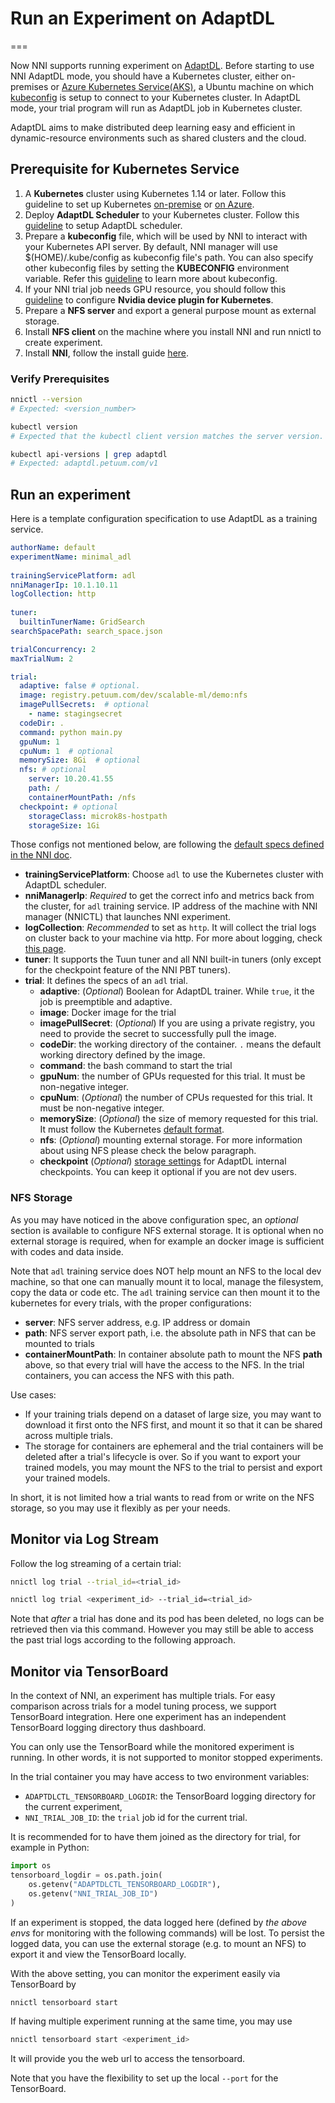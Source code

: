 # Run an Experiment on AdaptDL

===

Now NNI supports running experiment on [AdaptDL](https://github.com/petuum/adaptdl). Before starting to use NNI AdaptDL mode, you should have a Kubernetes cluster, either on-premises or [Azure Kubernetes Service(AKS)](https://azure.microsoft.com/en-us/services/kubernetes-service/), a Ubuntu machine on which [kubeconfig](https://kubernetes.io/docs/concepts/configuration/organize-cluster-access-kubeconfig/) is setup to connect to your Kubernetes cluster. In AdaptDL mode, your trial program will run as AdaptDL job in Kubernetes cluster.

AdaptDL aims to make distributed deep learning easy and efficient in dynamic-resource environments such as shared clusters and the cloud.

## Prerequisite for Kubernetes Service

1. A **Kubernetes** cluster using Kubernetes 1.14 or later. Follow this guideline to set up Kubernetes [on-premise](https://kubernetes.io/docs/setup/) or [on Azure](https://azure.microsoft.com/en-us/services/kubernetes-service/). 
2. Deploy **AdaptDL Scheduler** to your Kubernetes cluster. Follow this [guideline](https://adaptdl.readthedocs.io/en/latest/installation/install-adaptdl.html) to setup AdaptDL scheduler.
3. Prepare a **kubeconfig** file, which will be used by NNI to interact with your Kubernetes API server. By default, NNI manager will use $(HOME)/.kube/config as kubeconfig file's path. You can also specify other kubeconfig files by setting the **KUBECONFIG** environment variable. Refer this [guideline]( https://kubernetes.io/docs/concepts/configuration/organize-cluster-access-kubeconfig) to learn more about kubeconfig.
4. If your NNI trial job needs GPU resource, you should follow this [guideline](https://github.com/NVIDIA/k8s-device-plugin) to configure **Nvidia device plugin for Kubernetes**.
5. Prepare a **NFS server** and export a general purpose mount as external storage.
6. Install **NFS client** on the machine where you install NNI and run nnictl to create experiment. 
7. Install **NNI**, follow the install guide [here](../Tutorial/QuickStart.md).

### Verify Prerequisites

```bash
nnictl --version
# Expected: <version_number>
```

```bash
kubectl version
# Expected that the kubectl client version matches the server version.
```

```bash
kubectl api-versions | grep adaptdl
# Expected: adaptdl.petuum.com/v1
```

## Run an experiment

Here is a template configuration specification to use AdaptDL as a training service.

```yaml
authorName: default                                                                                                                                                                                                                  
experimentName: minimal_adl
                                                                                                                                                                                                                   
trainingServicePlatform: adl                                                                                                                                                                                                                  
nniManagerIp: 10.1.10.11
logCollection: http                                                                                                                                                                                                                         
                                                                                                                                                                                                                                              
tuner:
  builtinTunerName: GridSearch
searchSpacePath: search_space.json

trialConcurrency: 2                                                                                                                                                                                                                           
maxTrialNum: 2

trial:
  adaptive: false # optional.
  image: registry.petuum.com/dev/scalable-ml/demo:nfs
  imagePullSecrets:  # optional
    - name: stagingsecret
  codeDir: .
  command: python main.py
  gpuNum: 1
  cpuNum: 1  # optional
  memorySize: 8Gi  # optional
  nfs: # optional
    server: 10.20.41.55
    path: /
    containerMountPath: /nfs
  checkpoint: # optional
    storageClass: microk8s-hostpath
    storageSize: 1Gi
```

Those configs not mentioned below, are following the 
[default specs defined in the NNI doc](https://nni.readthedocs.io/en/latest/Tutorial/ExperimentConfig.html#configuration-spec).

* **trainingServicePlatform**: Choose `adl` to use the Kubernetes cluster with AdaptDL scheduler.
* **nniManagerIp**: *Required* to get the correct info and metrics back from the cluster, for `adl` training service.
IP address of the machine with NNI manager (NNICTL) that launches NNI experiment. 
* **logCollection**: *Recommended* to set as `http`. It will collect the trial logs on cluster back to your machine via http.
For more about logging, check [this page](logs.md).
* **tuner**: It supports the Tuun tuner and all NNI built-in tuners (only except for the checkpoint feature of the NNI PBT tuners).
* **trial**: It defines the specs of an `adl` trial.
    * **adaptive**: (*Optional*) Boolean for AdaptDL trainer. While `true`, it the job is preemptible and adaptive.
    * **image**: Docker image for the trial
    * **imagePullSecret**: (*Optional*) If you are using a private registry, 
    you need to provide the secret to successfully pull the image.
    * **codeDir**: the working directory of the container. `.` means the default working directory defined by the image.
    * **command**: the bash command to start the trial
    * **gpuNum**: the number of GPUs requested for this trial. It must be non-negative integer.
    * **cpuNum**: (*Optional*) the number of CPUs requested for this trial.  It must be non-negative integer.
    * **memorySize**: (*Optional*) the size of memory requested for this trial. It must follow the Kubernetes 
    [default format](https://kubernetes.io/docs/concepts/configuration/manage-resources-containers/#meaning-of-memory).
    * **nfs**: (*Optional*) mounting external storage. For more information about using NFS please check the below paragraph.
    * **checkpoint** (*Optional*) [storage settings](https://kubernetes.io/docs/concepts/storage/storage-classes/) for AdaptDL internal checkpoints. You can keep it optional if you are not dev users.

### NFS Storage

As you may have noticed in the above configuration spec,
an *optional* section is available to configure NFS external storage. It is optional when no external storage is required, when for example an docker image is sufficient with codes and data inside. 

Note that `adl` training service does NOT help mount an NFS to the local dev machine, so that one can manually mount it to local, manage the filesystem, copy the data or code etc.
The `adl` training service can then mount it to the kubernetes for every trials, with the proper configurations:

* **server**: NFS server address, e.g. IP address or domain
* **path**: NFS server export path, i.e. the absolute path in NFS that can be mounted to trials
* **containerMountPath**: In container absolute path to mount the NFS **path** above, 
so that every trial will have the access to the NFS. 
In the trial containers, you can access the NFS with this path. 

Use cases:

* If your training trials depend on a dataset of large size, you may want to download it first onto the NFS first,
 and mount it so that it can be shared across multiple trials. 
* The storage for containers are ephemeral and the trial containers will be deleted after a trial's lifecycle is over.
So if you want to export your trained models, 
you may mount the NFS to the trial to persist and export your trained models. 

In short, it is not limited how a trial wants to read from or write on the NFS storage, so you may use it flexibly as per your needs.


## Monitor via Log Stream 

Follow the log streaming of a certain trial:

```bash
nnictl log trial --trial_id=<trial_id>
```

```bash
nnictl log trial <experiment_id> --trial_id=<trial_id>
```

Note that *after* a trial has done and its pod has been deleted,
no logs can be retrieved then via this command. 
However you may still be able to access the past trial logs
according to the following approach.


## Monitor via TensorBoard

In the context of NNI, an experiment has multiple trials.
For easy comparison across trials for a model tuning process,
we support TensorBoard integration. Here one experiment has
an independent TensorBoard logging directory thus dashboard.


You can only use the TensorBoard while the monitored experiment is running.
In other words, it is not supported to monitor stopped experiments. 


In the trial container you may have access to two environment variables:

* `ADAPTDLCTL_TENSORBOARD_LOGDIR`: the TensorBoard logging directory for the current experiment,
* `NNI_TRIAL_JOB_ID`: the `trial` job id for the current trial.

It is recommended for to have them joined as the directory for trial,
for example in Python:

```python
import os
tensorboard_logdir = os.path.join(
    os.getenv("ADAPTDLCTL_TENSORBOARD_LOGDIR"),
    os.getenv("NNI_TRIAL_JOB_ID")
)
```

If an experiment is stopped, the data logged here 
(defined by *the above envs* for monitoring with the following commands)
will be lost. To persist the logged data, you can use the external storage (e.g. to mount an NFS)
to export it and view the TensorBoard locally.  


With the above setting, you can monitor the experiment easily
via TensorBoard by

```bash
nnictl tensorboard start
```

If having multiple experiment running at the same time, you may use

```bash
nnictl tensorboard start <experiment_id>
```

It will provide you the web url to access the tensorboard.

Note that you have the flexibility to set up the local `--port`
for the TensorBoard.  
